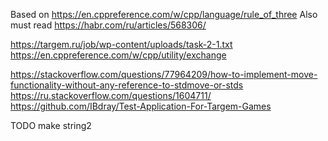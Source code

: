 Based on https://en.cppreference.com/w/cpp/language/rule_of_three
Also must read https://habr.com/ru/articles/568306/

https://targem.ru/job/wp-content/uploads/task-2-1.txt
https://en.cppreference.com/w/cpp/utility/exchange

https://stackoverflow.com/questions/77964209/how-to-implement-move-functionality-without-any-reference-to-stdmove-or-stds
https://ru.stackoverflow.com/questions/1604711/
https://github.com/IBdray/Test-Application-For-Targem-Games

TODO make string2